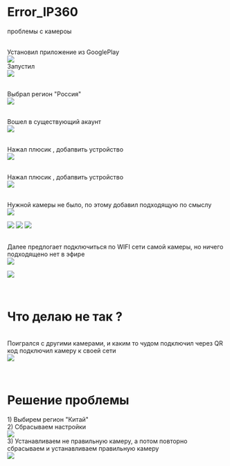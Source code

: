 # Error_IP360
проблемы  с камероы


<br/>Установил приложение из GooglePlay<br/>
<img src="https://github.com/MyasnikovIA/Error_IP360/blob/main/img/photo_2024-01-19_09-32-56.jpg?raw=true"/>
<br/>Запустил<br/>
<img src="https://github.com/MyasnikovIA/Error_IP360/blob/main/img/photo_2024-01-19_09-37-13.jpg?raw=true"/>

<br/>Выбрал регион  "Россия"<br/>
<img src="https://github.com/MyasnikovIA/Error_IP360/blob/main/img/photo_2024-01-19_09-38-22.jpg?raw=true"/>

<br/>Вошел в существующий акаунт<br/>
<img src="https://github.com/MyasnikovIA/Error_IP360/blob/main/img/photo_2024-01-19_09-39-05.jpg?raw=true"/>

<br/>Нажал плюсик , добапвить устройство<br/>
<img src="https://github.com/MyasnikovIA/Error_IP360/blob/main/img/photo_2024-01-19_09-40-23.jpg?raw=true"/>

<br/>Нажал плюсик , добапвить устройство<br/>
<img src="https://github.com/MyasnikovIA/Error_IP360/blob/main/img/photo_2024-01-19_09-40-23.jpg?raw=true"/>

<br/>Нужной камеры не было, по этому добавил  подходящую по смыслу<br/>
<img src="https://github.com/MyasnikovIA/Error_IP360/blob/main/img/ip.png?raw=true"/>

<img src="https://github.com/MyasnikovIA/Error_IP360/blob/main/img/photo_2024-01-19_09-42-49.jpg?raw=true"/>
<img src="https://github.com/MyasnikovIA/Error_IP360/blob/main/img/photo_2024-01-19_09-43-36.jpg?raw=true"/>
<img src="https://github.com/MyasnikovIA/Error_IP360/blob/main/img/photo_2024-01-19_09-43-18.jpg?raw=true"/>

<br/>Далее предлогает  подключиться по WIFI сети самой камеры, но  ничего подходящено нет в эфире<br/>
<img src="https://github.com/MyasnikovIA/Error_IP360/blob/main/img/photo_2024-01-19_09-44-53.jpg?raw=true"/>

<img src="https://github.com/MyasnikovIA/Error_IP360/blob/main/img/photo_2024-01-19_09-45-09.jpg?raw=true"/>
<H1>
 <br/>Что делаю не так ?<br/>
</H1>
<br/>Поигрался с другими камерами, и каким то чудом  подключил  через QR код подключил камеру к своей сети<br/>
<img src="https://github.com/MyasnikovIA/Error_IP360/blob/main/img/mac.png?raw=true"/>

<H1>
 <br/>Решение проблемы<br/>
</H1>
      1) Выбирем регион "Китай"
<br/> 2) Сбрасываем настройки
<br/> <img src="https://github.com/MyasnikovIA/Error_IP360/blob/main/img/Freset.png?raw=true"/>
<br/> 3) Устанавливаем не правильную камеру, а потом повторно сбрасываем и устанавливаем правильную камеру
<br/><img src="https://github.com/MyasnikovIA/Error_IP360/blob/main/img/OK.png.png?raw=true"/>